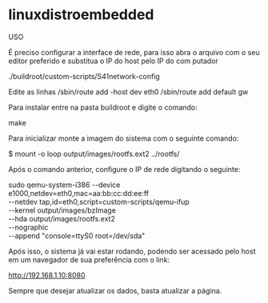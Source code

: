 # linuxdistroembedded

USO

É preciso configurar a interface de rede, para isso abra o arquivo com o seu editor preferido e substitua o IP do host pelo IP do com putador

./buildroot/custom-scripts/S41network-config

Edite as linhas /sbin/route add -host <IP-DO-HOST> dev eth0
  	            /sbin/route add default gw <IP-DO-HOST>

Para instalar entre na pasta buildroot e digite o comando:

make

Para inicializar monte a imagem do sistema com o seguinte comando:

$ mount -o loop output/images/rootfs.ext2 ../rootfs/

Após o comando anterior, configure o IP de rede digitando o seguinte:

sudo qemu-system-i386 --device e1000,netdev=eth0,mac=aa:bb:cc:dd:ee:ff \
  	--netdev tap,id=eth0,script=custom-scripts/qemu-ifup \
  	--kernel output/images/bzImage \
  	--hda output/images/rootfs.ext2 \
  	--nographic \
  	--append "console=ttyS0 root=/dev/sda"     

Após isso, o sistema já vai estar rodando, podendo ser acessado pelo host em um navegador de sua preferência com o link:

http://192.168.1.10:8080

Sempre que desejar atualizar os dados, basta atualizar a página.
